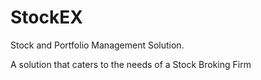 # StockEX
Stock and Portfolio Management Solution.

A solution that caters to the needs of a Stock Broking Firm
